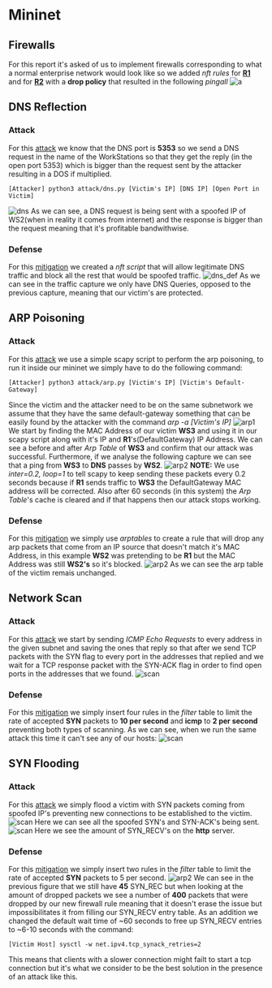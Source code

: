 # Mininet
## Firewalls
For this report it's asked of us to implement firewalls corresponding to what a normal enterprise network would look like so we added *nft rules* for [**R1**](https://github.com/l3un4m/Mininet/blob/main/firewall/r1.nft) and for [**R2**](https://github.com/l3un4m/Mininet/blob/main/firewall/r2.nft) with a **drop policy** that resulted in the following *pingall*
![a](/screenshots/pingall.jpg)

## DNS Reflection
### Attack
For this [attack](https://github.com/l3un4m/Mininet/blob/main/attack/dns.py) we know that the DNS port is **5353** so we send a DNS request in the name of the WorkStations so that they get the reply (in the open port 5353) which is bigger than the request sent by the attacker resulting in a DOS if multiplied.
```
[Attacker] python3 attack/dns.py [Victim's IP] [DNS IP] [Open Port in Victim]
```
![dns](/screenshots/dns.jpg)
As we can see, a DNS request is being sent with a spoofed IP of WS2(when in reality it comes from internet) and the response is bigger than the request meaning that it's profitable bandwithwise.
### Defense
For this [mitigation](https://github.com/l3un4m/Mininet/blob/main/defense/dns.nft) we created a *nft script* that will allow legitimate DNS traffic and block all the rest that would be spoofed traffic.
![dns\_def](/screenshots/dns_def.jpg)
As we can see in the traffic capture we only have DNS Queries, opposed to the previous capture, meaning that our victim's are protected.

## ARP Poisoning
### Attack
For this [attack](https://github.com/l3un4m/Mininet/blob/main/attack/arp.py) we use a simple scapy script to perform the arp poisoning, to run it inside our mininet we simply have to do the following command:
```
[Attacker] python3 attack/arp.py [Victim's IP] [Victim's Default-Gateway]
```
Since the victim and the attacker need to be on the same subnetwork we assume that they have the same default-gateway something that can be easily found by the attacker with the command *arp -a [Victim's IP]*
![arp1](/screenshots/arp1.jpg)
We start by finding the MAC Address of our victim **WS3** and using it in our scapy script along with it's IP and **R1**'s(DefaultGateway) IP Address. We can see a before and after *Arp Table* of **WS3** and confirm that our attack was successful. Furthermore, if we analyse the following capture we can see that a ping from **WS3** to **DNS** passes by **WS2**.
![arp2](/screenshots/arp2.jpg)
**NOTE:** We use *inter=0.2, loop=1* to tell scapy to keep sending these packets every 0.2 seconds because if **R1** sends traffic to **WS3** the DefaultGateway MAC address will be corrected. Also after 60 seconds (in this system) the *Arp Table*'s cache is cleared and if that happens then our attack stops working.
### Defense
For this [mitigation](https://github.com/l3un4m/Mininet/blob/main/defense/arp.sh) we simply use *arptables* to create a rule that will drop any arp packets that come from an IP source that doesn't match it's MAC Address, in this example **WS2** was pretending to be **R1** but the MAC Address was still **WS2's** so it's blocked.
![arp2](/screenshots/arp_def.jpg)
As we can see the arp table of the victim remais unchanged.

## Network Scan
### Attack
For this [attack](https://github.com/l3un4m/Mininet/blob/main/attack/scan.py) we start by sending *ICMP Echo Requests* to every address in the given subnet and saving the ones that reply so that after we send TCP packets with the SYN flag to every port in the addresses that replied and we wait for a TCP response packet with the SYN-ACK flag in order to find open ports in the addresses that we found.
![scan](/screenshots/scan1.jpg)

### Defense
For this [mitigation](https://github.com/l3un4m/Mininet/blob/main/defense/r2_scan.nft) we simply insert four rules in the *filter* table to limit the rate of accepted **SYN** packets to **10 per second** and **icmp** to **2 per second** preventing both types of scanning.
As we can see, when we run the same attack this time it can't see any of our hosts:
![scan](/screenshots/scan_def.jpg)

## SYN Flooding
### Attack
For this [attack](https://github.com/l3un4m/Mininet/blob/main/attack/flood.py) we simply flood a victim with SYN packets coming from spoofed IP's preventing new connections to be established to the victim.
![scan](/screenshots/flood1.jpg)
Here we can see all the spoofed SYN's and SYN-ACK's being sent.
![scan](/screenshots/flood2.jpg)
Here we see the amount of SYN\_RECV's on the **http** server.

### Defense
For this [mitigation](https://github.com/l3un4m/Mininet/blob/main/defense/r2_flood.nft) we simply insert two rules in the *filter* table to limit the rate of accepted **SYN** packets to 5 per second.
![arp2](/screenshots/flood_def.jpg)
We can see in the previous figure that we still have **45** SYN\_REC but when looking at the amount of dropped packets we see a number of **400** packets that were dropped by our new firewall rule meaning that it doesn't erase the issue but impossibilitates it from filling our SYN\_RECV entry table. As an addition we changed the default wait time of ~60 seconds
to free up SYN\_RECV entries to ~6-10 seconds with the command:
```
[Victim Host] sysctl -w net.ipv4.tcp_synack_retries=2
```
This means that clients with a slower connection might failt to start a tcp connection but it's what we consider to be the best solution in the presence of an attack like this.
